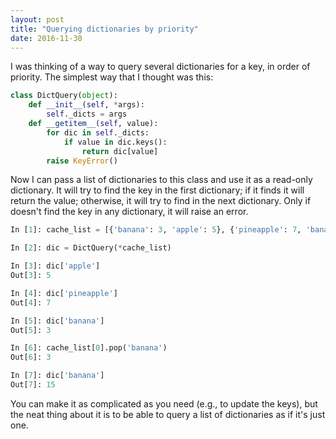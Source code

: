 ```yaml
---
layout: post
title: "Querying dictionaries by priority"
date: 2016-11-30
---
```


I was thinking of a way to query several dictionaries for a key, in order of priority. The simplest way that I thought was this:

```python
class DictQuery(object):
    def __init__(self, *args):
        self._dicts = args
    def __getitem__(self, value):
        for dic in self._dicts:
            if value in dic.keys():
                return dic[value]
        raise KeyError()
```

Now I can pass a list of dictionaries to this class and use it as a read-only dictionary. It will try to find the key in the first dictionary; if it finds it will return the value; otherwise, it will try to find in the next dictionary. Only if doesn't find the key in any dictionary, it will raise an error.

```python
In [1]: cache_list = [{'banana': 3, 'apple': 5}, {'pineapple': 7, 'banana': 15}]

In [2]: dic = DictQuery(*cache_list)

In [3]: dic['apple']
Out[3]: 5

In [4]: dic['pineapple']
Out[4]: 7

In [5]: dic['banana']
Out[5]: 3

In [6]: cache_list[0].pop('banana')
Out[6]: 3

In [7]: dic['banana']
Out[7]: 15
```

You can make it as complicated as you need (e.g., to update the keys), but the neat thing about it is to be able to query a list of dictionaries as if it's just one.
